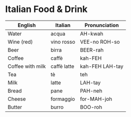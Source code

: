 # Italian Food & Drink

| English | Italian | Pronunciation |
|----------------|----------------|----------------|
| Water | acqua | AH-kwah |
| Wine (red) | vino rosso | VEE-no ROH-so |
| Beer | birra | BEER-rah |
| Coffee | caffè | kah-FEH |
| Coffee with milk | caffè latte | kah-FEH LAH-tay |
| Tea | tè | teh |
| Milk | latte | LAH-tay |
| Bread | pane | PAH-neh |
| Cheese | formaggio | for-MAH-joh |
| Butter | burro | BOO-roh |
